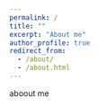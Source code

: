 ```yaml
---
permalink: /
title: ""
excerpt: "About me"
author_profile: true
redirect_from: 
  - /about/
  - /about.html
---
```


aboout me
